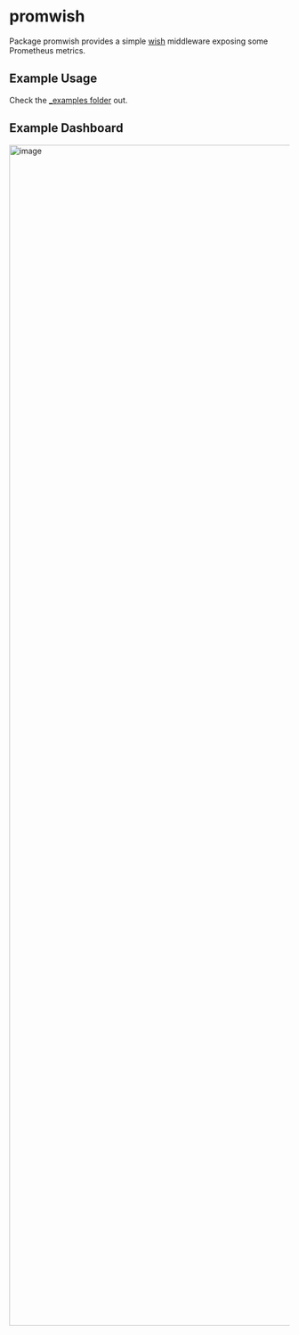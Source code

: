 # promwish

Package promwish provides a simple [wish](http://github.com/charmbracelet/wish) middleware exposing some Prometheus metrics.

## Example Usage

Check the [_examples folder](/_examples) out.

## Example Dashboard

<img width="2120" alt="image" src="https://user-images.githubusercontent.com/245435/145126273-2dc9cb98-7886-40b5-b173-229c50746fba.png">

